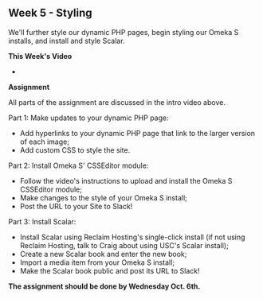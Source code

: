## Week 5 - Styling

We'll further style our dynamic PHP pages, begin styling our Omeka S installs, and install and style Scalar.

**This Week's Video**

- 

**Assignment**

All parts of the assignment are discussed in the intro video above.

Part 1: Make updates to your dynamic PHP page:
- Add hyperlinks to your dynamic PHP page that link to the larger version of each image;
- Add custom CSS to style the site.

Part 2: Install Omeka S' CSSEditor module:
- Follow the video's instructions to upload and install the Omeka S CSSEditor module;
- Make changes to the style of your Omeka S install;
- Post the URL to your Site to Slack!

Part 3: Install Scalar:
- Install Scalar using Reclaim Hosting's single-click install (if not using Reclaim Hosting, talk to Craig about using USC's Scalar install);
- Create a new Scalar book and enter the new book;
- Import a media item from your Omeka S install;
- Make the Scalar book public and post its URL to Slack!

**The assignment should be done by Wednesday Oct. 6th.**
